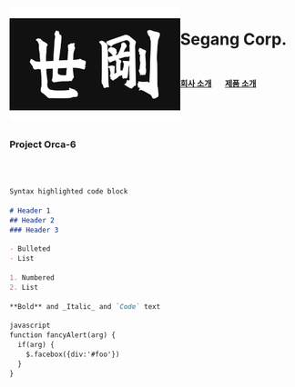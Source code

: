 <img align="left" width="300" height="200" src="segang_logo.jpg">

# Segang Corp. 

<br>

[**회사 소개**](history.md)&nbsp;&nbsp;&nbsp;&nbsp;&nbsp;&nbsp;[**제품 소개**](product.md)

<br><br><br>
### Project Orca-6
<br><br>
```markdown
Syntax highlighted code block

# Header 1
## Header 2
### Header 3

- Bulleted
- List

1. Numbered
2. List

**Bold** and _Italic_ and `Code` text

javascript
function fancyAlert(arg) {
  if(arg) {
    $.facebox({div:'#foo'})
  }
}

